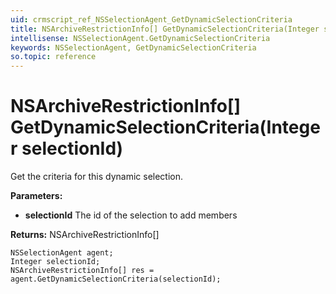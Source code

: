```yaml
---
uid: crmscript_ref_NSSelectionAgent_GetDynamicSelectionCriteria
title: NSArchiveRestrictionInfo[] GetDynamicSelectionCriteria(Integer selectionId)
intellisense: NSSelectionAgent.GetDynamicSelectionCriteria
keywords: NSSelectionAgent, GetDynamicSelectionCriteria
so.topic: reference
---
```


# NSArchiveRestrictionInfo[] GetDynamicSelectionCriteria(Integer selectionId)

Get the criteria for this dynamic selection.

**Parameters:**
 - **selectionId** The id of the selection to add members

**Returns:** NSArchiveRestrictionInfo[]

```crmscript
NSSelectionAgent agent;
Integer selectionId;
NSArchiveRestrictionInfo[] res = agent.GetDynamicSelectionCriteria(selectionId);
```

